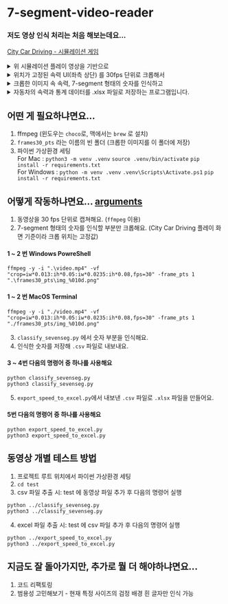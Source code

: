 # 7-segment-video-reader
### 저도 영상 인식 처리는 처음 해보는데요...  

[City Car Driving - 시뮬레이션 게임](https://store.steampowered.com/app/493490/City_Car_Driving/?l=koreana) 
<details>
<summary> 위 시뮬레이션 플레이 영상을 기반으로  </summary>
<div markdown="1">  

</br>
  
<img width="3360" height="2100" alt="490101310-a9d8fe30-939d-44aa-9070-4f70b6636482" src="https://github.com/user-attachments/assets/842c1c83-d408-44dd-803d-63e7a46efb42" />

</div>
</details>


<details>
<summary> 위치가 고정된 속력 UI(좌측 상단) 를 30fps 단위로 크롭해서 </summary>
<div markdown="1">

</br>
  
<img width="2516" height="1532" alt="490106400-cd0db321-2237-49b6-88d7-8d8fcbce5ed3" src="https://github.com/user-attachments/assets/96df607a-2f82-49af-9cb4-4e7e067f7e94" />

</div>
</details>

<details>
<summary> 크롭한 이미지 속 속력, 7-segment 형태의 숫자를 인식하고 </summary>
<div markdown="1">

</br>
  
<img width="2512" height="1516" alt="490106936-96327d78-621b-427b-81b5-ee9a113dcef9" src="https://github.com/user-attachments/assets/cc15ba2f-4b8a-4837-8010-de4a094806b8" />

</div>
</details>

<details>
<summary> 자동차의 속력과 통계 데이터를 .xlsx 파일로 저장하는 프로그램입니다. </summary>
<div markdown="1">

</br>
  
<img width="3136" height="1474" alt="490119725-d0335327-1fe9-49a1-9ec1-89ec7a05c588" src="https://github.com/user-attachments/assets/4c1d2808-e8ee-48df-8fbb-f36ffbf33d8d" />

</div>
</details>


## 어떤 게 필요하냐면요...
1. ffmpeg (윈도우는 `choco`로, 맥에서는 `brew` 로 설치)
2. `frames30_pts` 라는 이름의 빈 폴더 (크롭한 이미지를 이 폴더에 저장)
3. 파이썬 가상환경 세팅  
For Mac : `python3 -m venv .venv` `source .venv/bin/activate` `pip install -r requirements.txt`  
For Windows : `python -m venv .venv` `.venv\Scripts\Activate.ps1` `pip install -r requirements.txt`  

## 어떻게 작동하냐면요... [arguments](https://github.com/GHeeJeon/7-segment-video-reader/blob/main/arguments.md)
1. 동영상을 30 fps 단위로 캡쳐해요. (`ffmpeg` 이용)
2. 7-segment 형태의 숫자를 인식할 부분만 크롭해요. (City Car Driving 플레이 화면 기준이라 크롭 위치는 고정값)
#### 1 ~ 2 번 Windows PowreShell
```shell
ffmpeg -y -i ".\video.mp4" -vf "crop=iw*0.013:ih*0.05:iw*0.0235:ih*0.08,fps=30" -frame_pts 1 ".\frames30_pts\img_%010d.png"
```
#### 1 ~ 2 번 MacOS Terminal
```shell
ffmpeg -y -i "./video.mp4" -vf "crop=iw*0.013:ih*0.05:iw*0.0235:ih*0.08,fps=30" -frame_pts 1 "./frames30_pts/img_%010d.png"
```
3. `classify_sevenseg.py` 에서 숫자 부분을 인식해요.
4. 인식한 숫자를 저장해 `.csv` 파일로 내보내요.
#### 3 ~ 4번 다음의 명령어 중 하나를 사용해요
```shell
python classify_sevenseg.py
python3 classify_sevenseg.py
```
5. `export_speed_to_excel.py`에서 내보낸 `.csv` 파일로 `.xlsx` 파일을 만들어요.
#### 5번 다음의 명령어 중 하나를 사용해요
```shell
python export_speed_to_excel.py
python3 export_speed_to_excel.py
```



## 동영상 개별 테스트 방법
1. 프로젝트 루트 위치에서 파이썬 가상환경 세팅
2. `cd test`  
3.  csv 파일 추출 시: test 에 동영상 파일 추가 후 다음의 명령어 실행

```shell
python ../classify_sevenseg.py
python3 ../classify_sevenseg.py
```
4. excel 파일 추출 시: test 에 csv 파일 추가 후 다음의 명령어 실행
```shell
python ../export_speed_to_excel.py
python3 ../export_speed_to_excel.py
```

## 지금도 잘 돌아가지만, 추가로 뭘 더 해야하냐면요...
1. 코드 리팩토링
2. 범용성 고민해보기 - 현재 특정 사이즈의 검정 배경 흰 글자만 인식 가능
